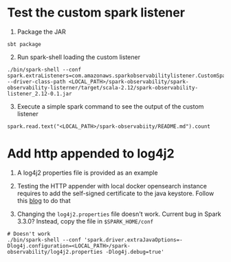 # Test the custom spark listener

1. Package the JAR
```
sbt package
```

2. Run spark-shell loading the custom listener
```
./bin/spark-shell --conf spark.extraListeners=com.amazonaws.sparkobservabilitylistener.CustomSparkListener --driver-class-path <LOCAL_PATH>/spark-observability/spark-observability-listerner/target/scala-2.12/spark-observability-listener_2.12-0.1.jar
```

3. Execute a simple spark command to see the output of the custom listener
```
spark.read.text("<LOCAL_PATH>/spark-observabiity/README.md").count
```

# Add http appended to log4j2

1. A log4j2 properties file is provided as an example

2. Testing the HTTP appender with local docker opensearch instance requires to add the self-signed certificate to the java keystore. 
Follow this [blog](https://blog.packagecloud.io/solve-unable-to-find-valid-certification-path-to-requested-target/) to do that

2. Changing the `log4j2.properties` file doesn't work. Current bug in Spark 3.3.0? Instead, copy the file in `$SPARK_HOME/conf`

```
# Doesn't work
./bin/spark-shell --conf 'spark.driver.extraJavaOptions=-Dlog4j.configuration=<LOCAL_PATH>/spark-observability/log4j2.properties -Dlog4j.debug=true'
```

